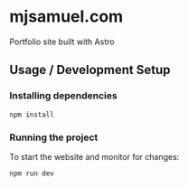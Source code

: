 # mjsamuel.com

Portfolio site built with Astro

## Usage / Development Setup

### Installing dependencies

```
npm install
```

### Running the project

To start the website and monitor for changes:

```
npm run dev
```

